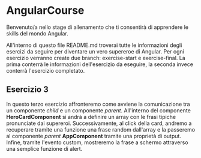 # AngularCourse

Benvenuto/a nello stage di allenamento che ti consentirà di apprendere le skills del mondo Angular.

All'interno di questo file README.md troverai tutte le informazioni degli esercizi da seguire per diventare un vero supereroe di Angular. Per ogni esercizio verranno create due branch: exercise-start e exercise-final. La prima conterrà le informazioni dell'esercizio da eseguire, la seconda invece conterrà l'esercizio completato.

## Esercizio 3
In questo terzo esercizio affronteremo come avviene la comunicazione tra un componente _child_ e un componente _parent_. All'interno del componente **HeroCardComponent** si andrà a definire un array con le frasi tipiche pronunciate dai supereroi. Successivamente, al click della card, andremo a recuperare tramite una funzione una frase random dall'array e la passeremo al componente _parent_ **AppComponent** tramite una proprietà di output. Infine, tramite l'evento custom, mostreremo la frase a schermo attraverso una semplice funzione di alert.